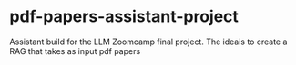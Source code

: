 # pdf-papers-assistant-project
Assistant build for the LLM Zoomcamp final project. The ideais to create a RAG that takes as input pdf papers
